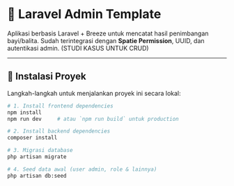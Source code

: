 # 🍼 Laravel Admin Template 

Aplikasi berbasis Laravel + Breeze untuk mencatat hasil penimbangan bayi/balita. Sudah terintegrasi dengan **Spatie Permission**, UUID, dan autentikasi admin. (STUDI KASUS UNTUK CRUD)

---

## 🚀 Instalasi Proyek

Langkah-langkah untuk menjalankan proyek ini secara lokal:

```bash
# 1. Install frontend dependencies
npm install
npm run dev     # atau `npm run build` untuk production

# 2. Install backend dependencies
composer install

# 3. Migrasi database
php artisan migrate

# 4. Seed data awal (user admin, role & lainnya)
php artisan db:seed
